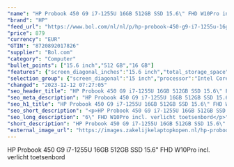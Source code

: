```yaml
---
"name": "HP Probook 450 G9 i7-1255U 16GB 512GB SSD 15.6\" FHD W10Pro incl. verlicht toetsenbord"
"brand": "HP"
"feed_url": "https://www.bol.com/nl/nl/p/hp-probook-450-g9-i7-1255u-16gb-512gb-ssd-15-6-fhd-w10pro-incl-verlicht-toetsenbord/9300000146155525"
"price": 879
"currency": "EUR"
"GTIN": "8720892017826"
"supplier": "Bol.com"
"category": "Computer"
"bullet_points": ["15.6 inch","512 GB","16 GB"]
"features": {"screen_diagonal_inches":"15.6 inch","total_storage_space":"512 GB","memory_size":"16 GB"}
"selection_group": {"screen_diagonal":"15 inch","processor":"Intel Core i7","changed_price_past_3_days":false,"product_family":"Probook"}
"changed": "2023-12-12 07:27:05"
"seo_header_title": "HP Probook 450 G9 i7-1255U 16GB 512GB SSD 15.6\" FHD W10Pro incl. verlicht toetsenbord"
"seo_meta_description": "HP Probook 450 G9 i7-1255U 16GB 512GB SSD 15.6\" FHD W10Pro incl. verlicht toetsenbord"
"seo_h1_title": "HP Probook 450 G9 i7-1255U 16GB 512GB SSD 15.6\" FHD W10Pro incl. verlicht toetsenbord"
"seo_short_description": "<p>HP Probook 450 G9 i7-1255U 16GB 512GB SSD 15."
"seo_long_description": "6\" FHD W10Pro incl. verlicht toetsenbord</p>"
"short_description": "HP Probook 450 G9 i7-1255U 16GB 512GB SSD 15.6\" FHD W10Pro incl. verlicht toetsenbord"
"external_image_url": "https://images.zakelijkelaptopkopen.nl/hp-probook-450-g9-i7-1255u-16gb-512gb-ssd-15-6-fhd-w10pro-incl-verlicht-toetsenbord.webp"
---
```


<p>HP Probook 450 G9 i7-1255U 16GB 512GB SSD 15.6" FHD W10Pro incl. verlicht toetsenbord</p>